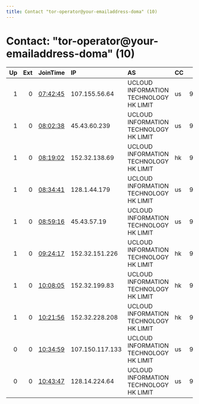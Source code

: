 ```yaml
---
title: Contact "tor-operator@your-emailaddress-doma" (10)
---
```


# Contact: "tor-operator@your-emailaddress-doma" (10)

|   Up |   Ext | JoinTime                                                                                              | IP              | AS                                     | CC   |   ORp |   Dirp | OS    | Version   | Nickname   |   eFamMembers |
|-----:|------:|:------------------------------------------------------------------------------------------------------|:----------------|:---------------------------------------|:-----|------:|-------:|:------|:----------|:-----------|--------------:|
|    1 |     0 | [07:42:45](https://nusenu.github.io/OrNetStats/w/relay/E4C4DCC05A3E7D8921C07B5955714A7E0C9DDE75.html) | 107.155.56.64   | UCLOUD INFORMATION TECHNOLOGY HK LIMIT | us   |  9001 |      0 | Linux | 0.4.7.10  | my1        |             1 |
|    1 |     0 | [08:02:38](https://nusenu.github.io/OrNetStats/w/relay/B56374079D91E93A3BC30289460749C44E1BB63B.html) | 45.43.60.239    | UCLOUD INFORMATION TECHNOLOGY HK LIMIT | us   |  9001 |      0 | Linux | 0.4.7.10  | my2        |             1 |
|    1 |     0 | [08:19:02](https://nusenu.github.io/OrNetStats/w/relay/AB6C05E1FDF2AACDB61AA0BA69D9636508857295.html) | 152.32.138.69   | UCLOUD INFORMATION TECHNOLOGY HK LIMIT | hk   |  9001 |      0 | Linux | 0.4.7.10  | my3        |             1 |
|    1 |     0 | [08:34:41](https://nusenu.github.io/OrNetStats/w/relay/2695118D038AC2E64398C3A8FE19E824C0CED2B5.html) | 128.1.44.179    | UCLOUD INFORMATION TECHNOLOGY HK LIMIT | us   |  9001 |      0 | Linux | 0.4.7.10  | my4        |             1 |
|    1 |     0 | [08:59:16](https://nusenu.github.io/OrNetStats/w/relay/AD67501D517F5740D7C9EBB5E1C7278A57B0CA96.html) | 45.43.57.19     | UCLOUD INFORMATION TECHNOLOGY HK LIMIT | us   |  9001 |      0 | Linux | 0.4.7.10  | my5        |             1 |
|    1 |     0 | [09:24:17](https://nusenu.github.io/OrNetStats/w/relay/0E380B4096FAD587C2A4DE30030C8D39475C357D.html) | 152.32.151.226  | UCLOUD INFORMATION TECHNOLOGY HK LIMIT | hk   |  9001 |      0 | Linux | 0.4.7.10  | my6        |             1 |
|    1 |     0 | [10:08:05](https://nusenu.github.io/OrNetStats/w/relay/93A7F7A8E30C1031314DA1D114A49239D86BD60D.html) | 152.32.199.83   | UCLOUD INFORMATION TECHNOLOGY HK LIMIT | hk   |  9001 |      0 | Linux | 0.4.7.10  | my7        |             1 |
|    1 |     0 | [10:21:56](https://nusenu.github.io/OrNetStats/w/relay/FEB94378C3F1A015474FA2F4671F0726B2021E5E.html) | 152.32.228.208  | UCLOUD INFORMATION TECHNOLOGY HK LIMIT | hk   |  9001 |      0 | Linux | 0.4.7.10  | my8        |             1 |
|    0 |     0 | [10:34:59](https://nusenu.github.io/OrNetStats/w/relay/1D266A7316DC306CE8B1768218371EF089C7E3C4.html) | 107.150.117.133 | UCLOUD INFORMATION TECHNOLOGY HK LIMIT | us   |  9001 |      0 | Linux | 0.4.7.10  | my9        |             1 |
|    0 |     0 | [10:43:47](https://nusenu.github.io/OrNetStats/w/relay/041D9AD034B80168B821E04721BB69D6D16FD85C.html) | 128.14.224.64   | UCLOUD INFORMATION TECHNOLOGY HK LIMIT | us   |  9001 |      0 | Linux | 0.4.7.10  | my10       |             1 |
